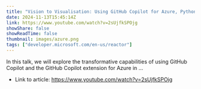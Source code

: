 ```yaml
---
title: "Vision to Visualisation: Using GitHub Copilot for Azure, Python, and Diagrams"
date: 2024-11-13T15:45:14Z
link: https://www.youtube.com/watch?v=2sUjfkSPOjg
showShare: false
showReadTime: false
thumbnail: images/azure.png
tags: ["developer.microsoft.com/en-us/reactor"]
---
```

In this talk, we will explore the transformative capabilities of using GitHub Copilot and the GitHub Copilot extension for Azure in ...

- Link to article: https://www.youtube.com/watch?v=2sUjfkSPOjg